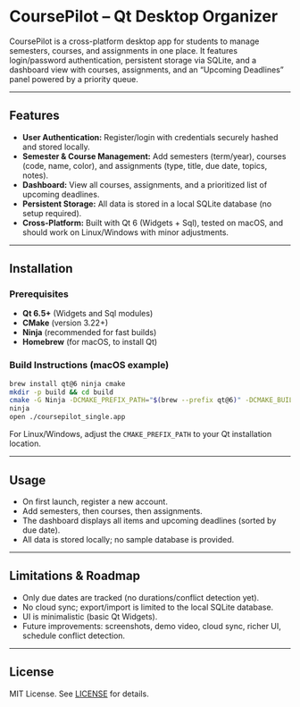 # CoursePilot – Qt Desktop Organizer

CoursePilot is a cross-platform desktop app for students to manage semesters, courses, and assignments in one place. It features login/password authentication, persistent storage via SQLite, and a dashboard view with courses, assignments, and an “Upcoming Deadlines” panel powered by a priority queue.

---

## Features
- **User Authentication:** Register/login with credentials securely hashed and stored locally.
- **Semester & Course Management:** Add semesters (term/year), courses (code, name, color), and assignments (type, title, due date, topics, notes).
- **Dashboard:** View all courses, assignments, and a prioritized list of upcoming deadlines.
- **Persistent Storage:** All data is stored in a local SQLite database (no setup required).
- **Cross-Platform:** Built with Qt 6 (Widgets + Sql), tested on macOS, and should work on Linux/Windows with minor adjustments.

---

## Installation

### Prerequisites
- **Qt 6.5+** (Widgets and Sql modules)
- **CMake** (version 3.22+)
- **Ninja** (recommended for fast builds)
- **Homebrew** (for macOS, to install Qt)

### Build Instructions (macOS example)
```sh
brew install qt@6 ninja cmake
mkdir -p build && cd build
cmake -G Ninja -DCMAKE_PREFIX_PATH="$(brew --prefix qt@6)" -DCMAKE_BUILD_TYPE=Debug ..
ninja
open ./coursepilot_single.app
```
For Linux/Windows, adjust the `CMAKE_PREFIX_PATH` to your Qt installation location.

---

## Usage
- On first launch, register a new account.
- Add semesters, then courses, then assignments.
- The dashboard displays all items and upcoming deadlines (sorted by due date).
- All data is stored locally; no sample database is provided.

---

## Limitations & Roadmap
- Only due dates are tracked (no durations/conflict detection yet).
- No cloud sync; export/import is limited to the local SQLite database.
- UI is minimalistic (basic Qt Widgets).
- Future improvements: screenshots, demo video, cloud sync, richer UI, schedule conflict detection.

---

## License
MIT License. See [LICENSE](LICENSE) for details.
